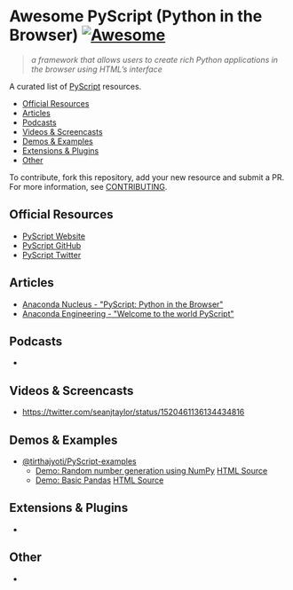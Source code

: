 # Awesome PyScript (Python in the Browser) [![Awesome](https://cdn.rawgit.com/sindresorhus/awesome/d7305f38d29fed78fa85652e3a63e154dd8e8829/media/badge.svg)](https://github.com/sindresorhus/awesome)

> _a framework that allows users to create rich Python applications in the browser using HTML’s interface_

A curated list of [PyScript](https://github.com/pyscript/pyscript/) resources.

<!-- TOC -->

* [Official Resources](#official-resources)
* [Articles](#articles)
* [Podcasts](#podcasts)
* [Videos & Screencasts](#videos--screencasts)
* [Demos & Examples](#Demos--Examples)
* [Extensions & Plugins](#extensions--plugins)
* [Other](#other)

<!-- /TOC -->

To contribute, fork this repository, add your new resource and submit a PR. For more information, see [CONTRIBUTING](/CONTRIBUTING.md).

## Official Resources

* [PyScript Website](https://pyscript.net/)
* [PyScript GitHub](https://github.com/pyscript/pyscript)
* [PyScript Twitter](https://twitter.com/pyscript_dev)

## Articles

* [Anaconda Nucleus - "PyScript: Python in the Browser"](https://anaconda.cloud/pyscript-python-in-the-browser)
* [Anaconda Engineering - "Welcome to the world PyScript"](https://engineering.anaconda.com/2022/04/welcome-pyscript.html)

## Podcasts
* 

## Videos & Screencasts
* https://twitter.com/seanjtaylor/status/1520461136134434816

## Demos & Examples

* [@tirthajyoti/PyScript-examples](https://github.com/tirthajyoti/PyScript-examples/)
  * [Demo: Random number generation using NumPy](https://tirthajyoti.github.io/pyscript_random_gen.html) [HTML Source](https://github.com/tirthajyoti/PyScript-examples/blob/main/examples/pyscript_random_gen.html)
  * [Demo: Basic Pandas](https://tirthajyoti.github.io/pyscript_pandas.html) [HTML Source](https://github.com/tirthajyoti/PyScript-examples/blob/main/examples/pyscript_pandas.html)

## Extensions & Plugins

* 

## Other

* 
